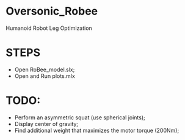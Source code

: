 # Oversonic_Robee
 Humanoid Robot Leg Optimization
# STEPS
  - Open RoBee_model.slx;
  - Open and Run plots.mlx
# TODO:
  - Perform an asymmetric squat (use spherical joints);
  - Display center of gravity;
  - Find additional weight that maximizes the motor torque (200Nm);
   
